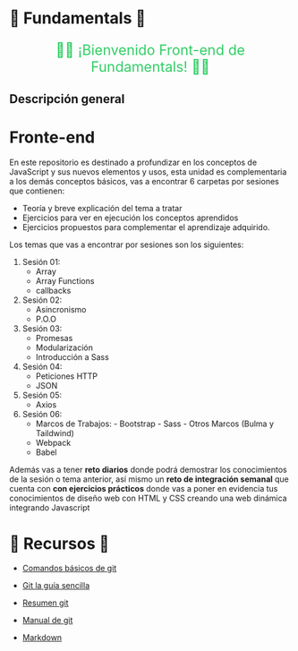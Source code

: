# 🧪 Fundamentals  🧪

<p style="color:#32ce66; font-size: 25px; text-align:center;"> 👋🏼 ¡Bienvenido  Front-end de Fundamentals! 👋🏼 </p>

## Descripción general 

# Fronte-end

En este repositorio es destinado a profundizar en los conceptos de JavaScript y sus nuevos elementos y usos, esta unidad es complementaria a los demás conceptos básicos, vas a encontrar 6 carpetas por sesiones que contienen:
- Teoría y breve explicación del tema a tratar
- Ejercicios para ver en ejecución los conceptos aprendidos
- Ejercicios propuestos para complementar el aprendizaje adquirido.

Los temas que vas a encontrar por sesiones son los siguientes: 
1. Sesión 01:
    - Array 
    - Array Functions
    - callbacks
2. Sesión 02:
    - Asincronismo
    - P.O.O
3. Sesión 03:
    - Promesas
    - Modularización
    - Introducción a Sass
4. Sesión 04:
    - Peticiones HTTP
    - JSON
5. Sesión 05:
    - Axios
6. Sesión 06:
    - Marcos de Trabajos:
            - Bootstrap
            - Sass
            - Otros Marcos (Bulma y Taildwind)
    - Webpack
    - Babel


Además vas a tener **reto diarios** donde podrá demostrar los conocimientos de la sesión o tema anterior, así mismo un **reto de integración semanal** que cuenta con **con ejercicios prácticos** donde vas a poner en evidencia tus conocimientos de diseño web con HTML y CSS creando una web dinámica integrando Javascript

# 🧪 Recursos  🧪
- [Comandos básicos de git](https://docs.google.com/presentation/d/1F083fEZTbu1xSqjXlwCsd2OWTz_wKCR4/edit?usp=sharing&ouid=106083708411687794311&rtpof=true&sd=true)

- [Git la guía sencilla](https://rogerdudler.github.io/git-guide/index.es.html)
- [Resumen git](https://drive.google.com/file/d/1pxbo7YR83Zb9-b5rV_r_tS1VRQpQQkqm/view?usp=sharing)
- [Manual de git](https://drive.google.com/file/d/1FL0zCnM_A_7dHfwKzbTjgxpbyqIwAJQ_/view)
- [Markdown](https://drive.google.com/file/d/1LGBJz5zrL-NDKP5tLoxz-vPyZmP-WvGr/view?usp=sharing)


